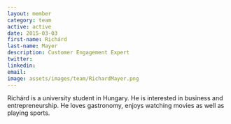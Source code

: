 ```yaml
---
layout: member
category: team
active: active
date: 2015-03-03
first-name: Richárd
last-name: Mayer
description: Customer Engagement Expert
twitter:
linkedin:
email:
image: assets/images/team/RichardMayer.png
---
```

Richárd is a university student in Hungary. He is interested in business and entrepreneurship. He loves gastronomy, enjoys watching movies as well as playing sports.
